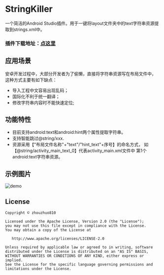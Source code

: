 # StringKiller
一个简洁的Android Studio插件。用于一键将layout文件夹中的text字符串资源提取到strings.xml中。


### 插件下载地址：[点这里](https://github.com/zhouzhuo810/StringKiller/blob/master/StringKiller.jar)


## 应用场景
安卓开发过程中，大部分开发者为了偷懒，直接将字符串资源写在布局文件中，
这种方式主要有如下缺点：
- 导入工程中文容易出现乱码；
- 国际化不利于统一翻译；
- 修改字符串内容时不能快速定位;

## 功能特性
- 目前支持android:text和android:hint两个属性提取字符串。
- 支持智能跳过@string/xxx.
- 资源采用【"布局文件名称"+"text"/"hint_text"+序号】的命名方式，
如【@string/activity_main_text_0】代表activity_main.xml文件中
第1个android:text字符串资源。

## 示例图片

![demo](https://github.com/zhouzhuo810/StringKiller/blob/master/stringkiller.gif)


## License

```
Copyright © zhouzhuo810

Licensed under the Apache License, Version 2.0 (the "License");
you may not use this file except in compliance with the License.
You may obtain a copy of the License at

   http://www.apache.org/licenses/LICENSE-2.0

Unless required by applicable law or agreed to in writing, software
distributed under the License is distributed on an "AS IS" BASIS,
WITHOUT WARRANTIES OR CONDITIONS OF ANY KIND, either express or implied.
See the License for the specific language governing permissions and
limitations under the License.
```
